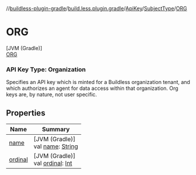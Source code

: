//[buildless-plugin-gradle](../../../../../index.md)/[build.less.plugin.gradle](../../../index.md)/[ApiKey](../../index.md)/[SubjectType](../index.md)/[ORG](index.md)

# ORG

[JVM (Gradle)]\
[ORG](index.md)

###  API Key Type: Organization

Specifies an API key which is minted for a Buildless organization tenant, and which authorizes an agent for data access within that organization. Org keys are, by nature, not user specific.

## Properties

| Name | Summary |
|---|---|
| [name](../../../../org.gradle.kotlin.dsl/-pkgst-ecosystem/-n-p-m/index.md#-372974862%2FProperties%2F73423754) | [JVM (Gradle)]<br>val [name](../../../../org.gradle.kotlin.dsl/-pkgst-ecosystem/-n-p-m/index.md#-372974862%2FProperties%2F73423754): [String](https://kotlinlang.org/api/latest/jvm/stdlib/kotlin/-string/index.html) |
| [ordinal](../../../../org.gradle.kotlin.dsl/-pkgst-ecosystem/-n-p-m/index.md#-739389684%2FProperties%2F73423754) | [JVM (Gradle)]<br>val [ordinal](../../../../org.gradle.kotlin.dsl/-pkgst-ecosystem/-n-p-m/index.md#-739389684%2FProperties%2F73423754): [Int](https://kotlinlang.org/api/latest/jvm/stdlib/kotlin/-int/index.html) |
